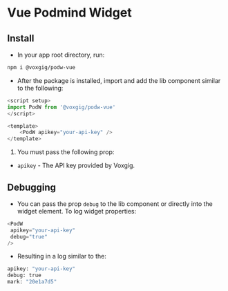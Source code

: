 # Vue Podmind Widget


## Install 
- In your app root directory, run:
```bash
npm i @voxgig/podw-vue
```
- After the package is installed, import and add the lib component similar to the following:

```javascript
<script setup>
import PodW from '@voxgig/podw-vue'
</script>

<template>
    <PodW apikey="your-api-key" />
</template>
```
1. You must pass the following prop:
- `apikey` - The API key provided by Voxgig.

## Debugging
- You can pass the prop `debug` to the lib component or directly into the widget element. To log widget properties:
```javascript
<PodW
 apikey="your-api-key"
 debug="true"
/>
```

- Resulting in a log similar to the:
```bash
apikey: "your-api-key"
debug: true
mark: "20e1a7d5"
```
